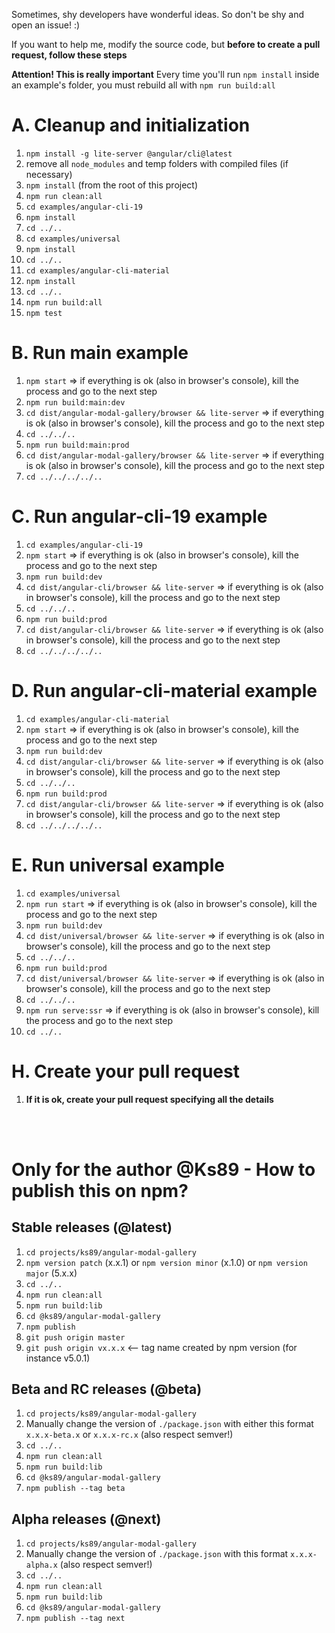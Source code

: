 Sometimes, shy developers have wonderful ideas. So don't be shy and open an issue! :)

If you want to help me, modify the source code, but **before to create a pull request, follow these steps**

**Attention! This is really important**
Every time you'll run `npm install` inside an example's folder, you must rebuild all with `npm run build:all`

# A. Cleanup and initialization
1. `npm install -g lite-server @angular/cli@latest`
2. remove all `node_modules` and temp folders with compiled files (if necessary)
3. `npm install` (from the root of this project)
4. `npm run clean:all`
5. `cd examples/angular-cli-19`
6. `npm install`
7. `cd ../..`
8. `cd examples/universal`
9. `npm install`
10. `cd ../..`
11. `cd examples/angular-cli-material`
12. `npm install`
13. `cd ../..`
14. `npm run build:all`
15. `npm test`

# B. Run main example
1. `npm start` => if everything is ok (also in browser's console), kill the process and go to the next step
2. `npm run build:main:dev`
3. `cd dist/angular-modal-gallery/browser && lite-server` => if everything is ok (also in browser's console), kill the process and go to the next step
4. `cd ../../..`
5. `npm run build:main:prod`
6. `cd dist/angular-modal-gallery/browser && lite-server` => if everything is ok (also in browser's console), kill the process and go to the next step
7. `cd ../../../../..`

# C. Run angular-cli-19 example
1. `cd examples/angular-cli-19`
2. `npm start` => if everything is ok (also in browser's console), kill the process and go to the next step
3. `npm run build:dev`
4. `cd dist/angular-cli/browser && lite-server` => if everything is ok (also in browser's console), kill the process and go to the next step
5. `cd ../../..`
6. `npm run build:prod`
7. `cd dist/angular-cli/browser && lite-server` => if everything is ok (also in browser's console), kill the process and go to the next step
8. `cd ../../../../..`

# D. Run angular-cli-material example
1. `cd examples/angular-cli-material`
2. `npm start` => if everything is ok (also in browser's console), kill the process and go to the next step
3. `npm run build:dev`
4. `cd dist/angular-cli/browser && lite-server` => if everything is ok (also in browser's console), kill the process and go to the next step
5. `cd ../../..`
6. `npm run build:prod`
7. `cd dist/angular-cli/browser && lite-server` => if everything is ok (also in browser's console), kill the process and go to the next step
8. `cd ../../../../..`

# E. Run universal example
1. `cd examples/universal`
2. `npm run start` => if everything is ok (also in browser's console), kill the process and go to the next step
3. `npm run build:dev`
4. `cd dist/universal/browser && lite-server` => if everything is ok (also in browser's console), kill the process and go to the next step
5. `cd ../../..`
6. `npm run build:prod`
7. `cd dist/universal/browser && lite-server` => if everything is ok (also in browser's console), kill the process and go to the next step
8. `cd ../../..`
9. `npm run serve:ssr` => if everything is ok (also in browser's console), kill the process and go to the next step
10. `cd ../..`

# H. Create your pull request
1. **If it is ok, create your pull request specifying all the details**

<br/>
<br/>

# Only for the author @Ks89 - How to publish this on npm?

## Stable releases (@latest)
1. `cd projects/ks89/angular-modal-gallery`
2. `npm version patch` (x.x.1) or `npm version minor` (x.1.0) or `npm version major` (5.x.x)
3. `cd ../..`
4. `npm run clean:all`
5. `npm run build:lib`
6. `cd @ks89/angular-modal-gallery`
7. `npm publish`
8. `git push origin master`
9. `git push origin vx.x.x`  <-- tag name created by npm version (for instance v5.0.1)

## Beta and RC releases (@beta)
1. `cd projects/ks89/angular-modal-gallery`
2. Manually change the version of `./package.json` with either this format `x.x.x-beta.x` or `x.x.x-rc.x` (also respect semver!)
3. `cd ../..`
4. `npm run clean:all`
5. `npm run build:lib`
6. `cd @ks89/angular-modal-gallery`
7. `npm publish --tag beta`

## Alpha releases (@next)
1. `cd projects/ks89/angular-modal-gallery`
2. Manually change the version of `./package.json` with this format `x.x.x-alpha.x` (also respect semver!)
3. `cd ../..`
4. `npm run clean:all`
5. `npm run build:lib`
6. `cd @ks89/angular-modal-gallery`
7. `npm publish --tag next`
